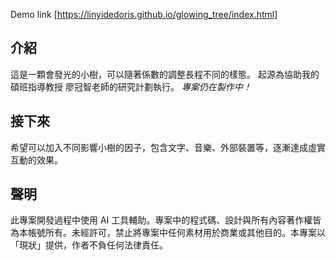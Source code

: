Demo link [https://linyidedoris.github.io/glowing_tree/index.html]

## 介紹
這是一顆會發光的小樹，可以隨著係數的調整長程不同的樣態。
起源為協助我的碩班指導教授 廖冠智老師的研究計劃執行。
*專案仍在製作中！*

## 接下來
希望可以加入不同影響小樹的因子，包含文字、音樂、外部裝置等，逐漸達成虛實互動的效果。

## 聲明
此專案開發過程中使用 AI 工具輔助。專案中的程式碼、設計與所有內容著作權皆為本帳號所有。未經許可，禁止將專案中任何素材用於商業或其他目的。本專案以「現狀」提供，作者不負任何法律責任。
